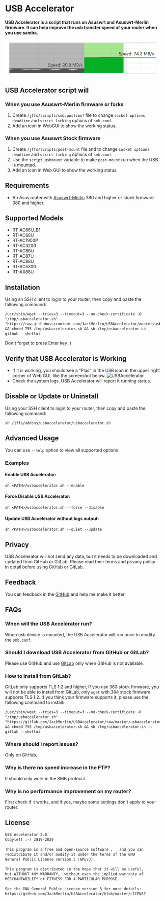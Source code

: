 # USB Accelerator
**USB Accelerator is a script that runs on Asuswrt and Asuswrt-Merlin firmware. It can help improve the usb transfer speed of your router when you use samba.**

![USBAccelerator](https://raw.githubusercontent.com/JackMerlin/USBAccelerator/master/.github/Screenshot_1.png)

## USB Accelerator script will
### When you use Asuswrt-Merlin firmware or forks
1. Create `/jffs/scripts/smb.postconf` file to change `socket options` `deadtime` and `strict locking` options of `smb.conf`.
2. Add an icon in WebGUI to show the working status.

### When you use Asuswrt Stock firmware
1. Create `/jffs/scripts/post-mount` file and to change `socket options` `deadtime` and `strict locking` options of `smb.conf`.
2. Use the `script_usbmount` variable to make `post-mount` run when the USB is mounted.
3. Add an icon in Web GUI to show the working status.

## Requirements
* An Asus router with [Asuswrt-Merlin](https://www.asuswrt-merlin.net/) 380 and higher or stock firmware 380 and higher.

## Supported Models
* RT-AC66U_B1
* RT-AC68U
* RT-AC1900P
* RT-AC3200
* RT-AC86U
* RT-AC87U
* RT-AC88U
* RT-AC5300
* RT-AX88U

## Installation
Using an SSH client to login to your router, then copy and paste the following command:
```Shell
/usr/sbin/wget --tries=3 --timeout=3 --no-check-certificate -O "/tmp/usbaccelerator.sh" "https://raw.githubusercontent.com/JackMerlin/USBAccelerator/master/usbaccelerator.sh" && chmod 755 /tmp/usbaccelerator.sh && sh /tmp/usbaccelerator.sh --github --shellui
```
Don't forget to press Enter key ;)

## Verify that USB Accelerator is Working
* If it is working, you should see a "Plus" in the USB icon in the upper right corner of Web GUI, like the screenshot below.
![USBAccelerator](https://raw.githubusercontent.com/JackMerlin/USBAccelerator/master/.github/Screenshot_2.png)
* Check the system logs, USB Accelerator will report it running status.

## Disable or Update or Uninstall
Using your SSH client to login to your router, then copy and paste the following command:
```
sh /jffs/addons/usbaccelerator/usbaccelerator.sh
```

## Advanced Usage
You can use `--help` option to view all supported options
### Examples
#### Enable USB Accelerator:
```
sh <PATH>/usbaccelerator.sh --enable
```
#### Force Disable USB Accelerator:
```
sh <PATH>/usbaccelerator.sh --force --disable
```
#### Update USB Accelerator without logs output:
```
sh <PATH>/usbaccelerator.sh --quiet --update
```

## Privacy
USB Accelerator will not send any data, but it needs to be downloaded and updated from GitHub or GitLab. Please read their terms and privacy policy in detail before using GitHub or GitLab.

## Feedback
You can feedback in the [GitHub](https://github.com/JackMerlin/USBAccelerator/issues) and help me make it better.

## FAQs
### When will the USB Accelerator run?
When usb device is mounted, the USB Accelerator will run once to modify the `smb.conf`.

### Should I download USB Accelerator from GitHub or GitLab?
Please use GitHub and use [GitLab](https://gitlab.com/JackMerlin/USBAccelerator/) only when GitHub is not available.

### How to install from GitLab?
GitLab only supports TLS 1.2 and higher, If you use 380 stock firmware, you will not be able to install from GitLab, only `wget` with 384 stock firmware supports TLS 1.2.
If you think your firmware supports it, please use the following command to install:
```Shell
/usr/sbin/wget --tries=3 --timeout=3 --no-check-certificate -O "/tmp/usbaccelerator.sh" "https://gitlab.com/JackMerlin/USBAccelerator/raw/master/usbaccelerator.sh" && chmod 755 /tmp/usbaccelerator.sh && sh /tmp/usbaccelerator.sh --gitlab --shellui
```

### Where should I report issues?
Only on GitHub.

### Why is there no speed increase in the FTP?
It should only work in the SMB protocol.

### Why is no performance improvement on my router?
First check if it works, and if yes, maybe some settings don't apply to your router.

## License
```
USB Accelerator 2.0
Copyleft :-) 2019-2020

This program is a free and open-source software ,   and you can
redistribute it and/or modify it under the terms of the GNU
General Public License version 3 (GPLv3).

This program is distributed in the hope that it will be useful,
but WITHOUT ANY WARRANTY,  without even the implied warranty of
MERCHANTABILITY or FITNESS FOR A PARTICULAR PURPOSE.

See the GNU General Public License version 3 for more details:
https://github.com/JackMerlin/USBAccelerator/blob/master/LICENSE
```
